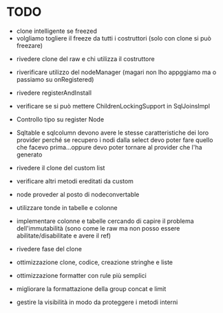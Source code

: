 # TODO

+ clone intelligente se freezed
+ volgliamo togliere il freeze da tutti i costruttori (solo con clone si può freezare)

- rivedere clone del raw e chi utilizza il costruttore

- riverificare utilizzo del nodeManager (magari non lho appggiamo ma o passiamo su onRegistered)
- rivedere registerAndInstall
- verificare se si può mettere ChildrenLockingSupport in SqlJoinsImpl


- Controllo tipo su register Node
- Sqltable e sqlcolumn devono avere le stesse caratteristiche dei loro provider perché se recupero i nodi dalla select devo poter fare quello che facevo prima...oppure devo poter tornare al provider che l'ha generato

- rivedere il clone del custom list
- verificare altri metodi ereditati da custom

- node proveder al posto di nodeconvertable
- utilizzare tonde in tabelle e colonne
- implementare colonne e tabelle cercando di capire il problema dell'immutabilità (sono come le raw ma non posso essere abilitate/disabilitate e avere il ref)
- rivedere fase del clone
- ottimizzazione clone, codice, creazione stringhe e liste
- ottimizzazione formatter con rule più semplici
- migliorare la formattazione della group concat e limit
- gestire la visibilità in modo da proteggere i metodi interni